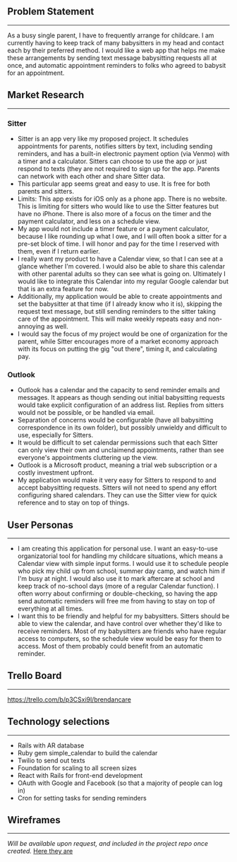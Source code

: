 ## Problem Statement
---
As a busy single parent, I have to frequently arrange for childcare.
I am currently having to keep track of many babysitters in my head and contact each by their preferred method.
I would like a web app that helps me make these arrangements by sending text message babysitting requests all at once, and automatic appointment reminders to folks who agreed to babysit for an appointment.

## Market Research
---
### Sitter
* Sitter is an app very like my proposed project. It schedules appointments for parents, notifies sitters by text, including sending reminders, and has a built-in electronic payment option (via Venmo) with a timer and a calculator. Sitters can choose to use the app or just respond to texts (they are not required to sign up for the app. Parents can network with each other and share Sitter data.
* This particular app seems great and easy to use. It is free for both parents and sitters.
* Limits: This app exists for iOS only as a phone app. There is no website. This is limiting for sitters who would like to use the Sitter features but have no iPhone. There is also more of a focus on the timer and the payment calculator, and less on a schedule view.
* My app would not include a timer feature or a payment calculator, because I like rounding up what I owe, and I will often book a sitter for a pre-set block of time. I will honor and pay for the time I reserved with them, even if I return earlier.
* I really want my product to have a Calendar view, so that I can see at a glance whether I'm covered. I would also be able to share this calendar with other parental adults so they can see what is going on. Ultimately I would like to integrate this Calendar into my regular Google calendar but that is an extra feature for now.
* Additionally, my application would be able to create appointments and set the babysitter at that time (if I already know who it is), skipping the request text message, but still sending reminders to the sitter taking care of the appointment. This will make weekly repeats easy and non-annoying as well.
* I would say the focus of my project would be one of organization for the parent, while Sitter encourages more of a market economy approach with its focus on putting the gig "out there", timing it, and calculating pay.

### Outlook
* Outlook has a calendar and the capacity to send reminder emails and messages. It appears as though sending out initial babysitting requests would take explicit configuration of an address list. Replies from sitters would not be possible, or be handled via email.
* Separation of concerns would be configurable (have all babysitting correspondence in its own folder), but possibly unwieldy and difficult to use, especially for Sitters.
* It would be difficult to set calendar permissions such that each Sitter can only view their own and unclaimend appointments, rather than see everyone's appointments cluttering up the view.
* Outlook is a Microsoft product, meaning a trial web subscription or a costly investment upfront.
* My application would make it very easy for Sitters to respond to and accept babysitting requests. Sitters will not need to spend any effort configuring shared calendars. They can use the Sitter view for quick reference and to stay on top of things.


## User Personas
---
* I am creating this application for personal use. I want an easy-to-use organizatorial tool for handling my childcare situations, which means a Calendar view with simple input forms. I would use it to schedule people who pick my child up from school, summer day camp, and watch him if I'm busy at night. I would also use it to mark aftercare at school and keep track of no-school days (more of a regular Calendar function). I often worry about confirming or double-checking, so having the app send automatic reminders will free me from having to stay on top of everything at all times.
* I want this to be friendly and helpful for my babysitters. Sitters should be able to view the calendar, and have control over whether they'd like to receive reminders. Most of my babysitters are friends who have regular access to computers, so the schedule view would be easy for them to access. Most of them probably could benefit from an automatic reminder.


## Trello Board
---
https://trello.com/b/p3CSxi9l/brendancare

## Technology selections
---
* Rails with AR database
* Ruby gem simple_calendar to build the calendar
* Twilio to send out texts
* Foundation for scaling to all screen sizes
* React with Rails for front-end development
* OAuth with Google and Facebook (so that a majority of people can log in)
* Cron  for setting tasks for sending reminders

## Wireframes
---
*Will be available upon request, and included in the project repo once created.*
[Here they are](https://github.com/guineveresaenger/sit-in-peace/tree/master/wireframes)
